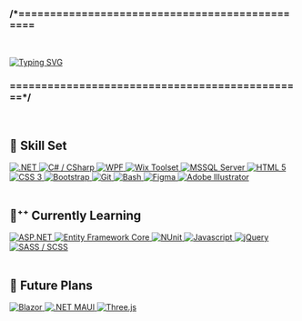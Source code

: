 <!-- Header -->
### /*===============================================

<br/>

[![Typing SVG](https://readme-typing-svg.herokuapp.com?font=Cascadia+Code&color=%23039B5F&size=25&vCenter=true&width=1000&height=35&lines=%C2%A0%F0%9F%90%B1%E2%80%8D%F0%9F%92%BB+This+is+where+I+turn+my+ideas.ToReality()%CD%BE++++++++++++++++++++++++++++++++++++++++++++++++++)](https://git.io/typing-svg)
### ===============================================*/

<br/>

## 🎿 Skill Set
<a href="#">
  <!-- .NET Stack -->
  <img alt=".NET" src="https://img.shields.io/badge/.NET-512BD4?style=for-the-badge&logo=dotnet&logoColor=white"/>
  <img alt="C# / CSharp" src="https://img.shields.io/badge/C%23-239120?style=for-the-badge&logo=c-sharp&logoColor=white"/>
  <img alt="WPF" src="https://img.shields.io/badge/WPF-0D82F7?style=for-the-badge&logo=xaml&logoColor=white"/>
  <img alt="Wix Toolset" src="https://img.shields.io/badge/Wix%20Toolset-EE8D1D?style=for-the-badge&logo=wix&logoColor=white"/>
  <img alt="MSSQL Server" src="https://img.shields.io/badge/Microsoft%20SQL%20Server-CC2927?style=for-the-badge&logo=microsoft%20sql%20server&logoColor=white"/>
  
  <!-- Web Dev Specific -->
  <img alt="HTML 5" src="https://img.shields.io/badge/HTML5-E34F26?style=for-the-badge&logo=html5&logoColor=white"/>
  <img alt="CSS 3" src="https://img.shields.io/badge/CSS3-1572B6?style=for-the-badge&logo=css3&logoColor=white"/>
  <img alt="Bootstrap" src="https://img.shields.io/badge/Bootstrap-563D7C?style=for-the-badge&logo=bootstrap&logoColor=white"/>
  
  <!-- Version Control and CLI -->
  <img alt="Git" src="https://img.shields.io/badge/Git-F05032?style=for-the-badge&logo=git&logoColor=white"/>
  <img alt="Bash" src="https://img.shields.io/badge/GNU%20Bash-4EAA25?style=for-the-badge&logo=GNU%20Bash&logoColor=white"/>
  
  <!-- Design Tools -->
  <img alt="Figma" src="https://img.shields.io/badge/Figma-F24E1E?style=for-the-badge&logo=figma&logoColor=white"/>
  <img alt="Adobe Illustrator" src="https://img.shields.io/badge/Adobe%20Illustrator-FF9A00?style=for-the-badge&logo=adobe%20illustrator&logoColor=white"/>
</a>

<br/>
<br/>

## 🧠⁺⁺ Currently Learning
<a href="#">
  <img alt='ASP.NET' src="https://img.shields.io/badge/ASPNET-ASPNET?style=for-the-badge&logo=.net&color=5C2D91"/> 
  <img alt='Entity Framework Core' src="https://img.shields.io/badge/-Entity_Framework_Core-fff?style=for-the-badge&logo=Microsoft&logoColor=0078D7&color=6A4097"/> 
  <img alt="NUnit" src="https://img.shields.io/badge/ⓝ%20Nunit-00580C?style=for-the-badge"/>
  <img alt="Javascript" src="https://img.shields.io/badge/JavaScript-323330?style=for-the-badge&logo=javascript&logoColor=F7DF1E"/>
  <img alt="jQuery" src="https://img.shields.io/badge/jQuery-0769AD?style=for-the-badge&logo=jquery&logoColor=white"/>
  <img alt="SASS / SCSS" src="https://img.shields.io/badge/Sass-CC6699?style=for-the-badge&logo=sass&logoColor=white"/>
</a>

<br/>
<br/>

## 👀 Future Plans
<a href="#">
  <img alt="Blazor" src="https://img.shields.io/badge/Blazor-582C8B?style=for-the-badge&logo=blazor&logoColor=white"/>
  <img alt='.NET MAUI' src="https://img.shields.io/badge/.NET%20MAUI-2D4A90?style=for-the-badge&logo=.net"/> 
  <img alt="Three.js" src="https://img.shields.io/badge/ThreeJs-black?style=for-the-badge&logo=three.js&logoColor=white"/>
</a>

<!-- Shields Found Here: https://github.com/alexandresanlim/Badges4-README.md-Profile -->
